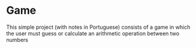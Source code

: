 # Game

This simple project (with notes in Portuguese) consists of a game in which the user must guess or calculate an arithmetic operation between two numbers
